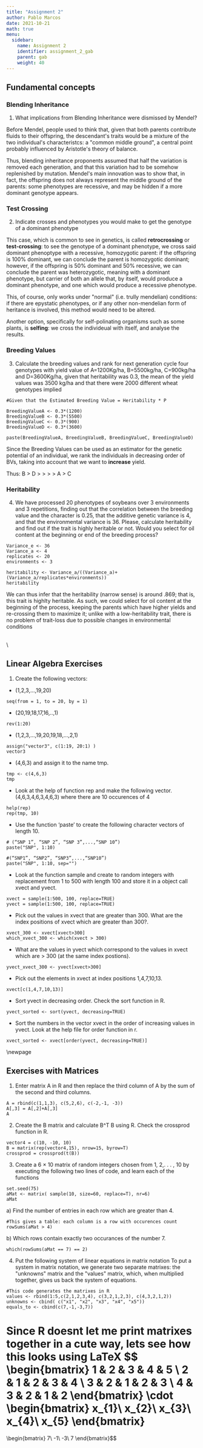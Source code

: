 ```yaml
---
title: "Assignment 2"
author: Pablo Marcos
date: 2021-10-21
math: true
menu:
  sidebar:
    name: Assignment 2
    identifier: assignment_2_gab
    parent: gab
    weight: 40
---
```


## Fundamental concepts

### Blending Inheritance
1.  What implications from Blending Inheritance were dismissed by Mendel?

Before Mendel, people used to think that, given that both parents contribute fluids to their offspring, the descendant's traits would be a mixture of the two individual's characteristcs: a "common middle ground", a central point probably influenced by Aristotle's theory of balance. 

Thus, blending inheritance proponents assumed that half the variation is removed each generation, and that this variation had to be somehow replenished by mutation. Mendel's main innovation was to show that, in fact, the offspring does not always represent the middle ground of the parents: some phenotypes are recessive, and may be hidden if a more dominant genotype appears. 


### Test Crossing
2. Indicate crosses and phenotypes you would make to get the genotype of a dominant phenotype

This case, which is common to see in genetics, is called **retrocrossing** or **test-crossing**: to see the genotype of a dominant phenotype, we cross said dominant phenoptype with a recessive, homozygotic parent: if the offspring is 100% dominant, we can conclude the parent is homozygotic dominant; however, if the offspring is 50% dominant and 50% recessive, we can conclude the parent was heterozygotic, meaning with a dominant phenotype, but carrier of both an allele that, by itself, would produce a dominant phenotype, and one which would produce a recessive phenotype.

This, of course, only works under "normal" (i.e. trully mendelian) conditions: if there are epystatic phenotypes, or if any other non-mendelian form of heritance is involved, this method would need to be altered.

Another option, specifically for self-polinating organisms such as some plants, is **selfing**: we cross the individeual with itself, and analyse the results.

### Breeding Values
3. Calculate the breeding values and rank for next generation cycle four genotypes with yield value of A=1200Kg/ha, B=5500kg/ha, C=900kg/ha and D=3600Kg/ha, given that heritability was 0.3, the mean of the yield values was 3500 kg/ha and that there were 2000 different wheat genotypes implied

```{r} 
#Given that the Estimated Breeding Value = Heritability * P

BreedingValueA <- 0.3*(1200)
BreedingValueB <- 0.3*(5500)
BreedingValueC <- 0.3*(900)
BreedingValueD <- 0.3*(3600)

paste(BreedingValueA, BreedingValueB, BreedingValueC, BreedingValueD)

```
Since the Breeding Values can be used as an estimator for the genetic potential of an individual, we rank the individuals in decreasing order of BVs, taking into account that we want to **increase** yield. 

Thus: B > D > > > > A > C

### Heritability
4. We have processed 20 phenotypes of soybeans over 3 environments and 3 repetitions, finding out that the correlation between the breeding value and the character is 0.25, that the additive genetic variance is 4, and that the environmental variance is 36. Please, calculate heritability and find out if the trait is highly heritable or not. Would you select for oil content at the beginning or end of the breeding process?

```{r}
Variance_e <- 36
Variance_a <- 4
replicates <- 20
environments <- 3

heritability <- Variance_a/((Variance_a)+(Variance_a/replicates*environments))
heritability 
```
We can thus infer that the heritability (narrow sense) is around .869; that is, this trait is highlty heritable. As such, we could select for oil content at the beginning of the process, keeping the parents which have higher yields and re-crossing them to maximize it; unlike with a low-heritability trait, there is no problem of trait-loss due to possible changes in environmental conditions

\
\
  
## Linear Algebra Exercises

1. Create the following vectors:

* (1,2,3,...,19,20)
```{r} 
seq(from = 1, to = 20, by = 1) 
```

* (20,19,18,17,16,..,1)
```{r} 
rev(1:20)
```

* (1,2,3,...,19,20,19,18,...,2,1)
```{r} 
assign("vector3", c(1:19, 20:1) )
vector3
```

* (4,6,3) and assign it to the name tmp.
```{r} 
tmp <- c(4,6,3)
tmp
```

* Look at the help of function rep and make the following vector. (4,6,3,4,6,3,4,6,3) where there are 10 occurences of 4
```{r} 
help(rep)
rep(tmp, 10)
```
*  Use the function ‘paste’ to create the following character vectors of length 10.
```{r} 
# (“SNP 1”, “SNP 2”, “SNP 3”,...,“SNP 10”)
paste("SNP", 1:10)
```

```{r} 
#(“SNP1”, “SNP2”, “SNP3”,...,“SNP10”)
paste("SNP", 1:10, sep="")
```

* Look at the function sample and create to random integers with replacement from 1 to 500 with length 100 and store it in a object call xvect and yvect.
```{r} 
xvect = sample(1:500, 100, replace=TRUE)
yvect = sample(1:500, 100, replace=TRUE)
```

* Pick out the values in xvect that are greater than 300. What are the index positions of xvect which are greater than 300?.
```{r} 
xvect_300 <- xvect[xvect>300]
which_xvect_300 <- which(xvect > 300)
```

* What are the values in yvect which correspond to the values in xvect which are > 300 (at the same index postions).
```{r} 
yvect_xvect_300 <- yvect[xvect>300]
```

* Pick out the elements in xvect at index positions 1,4,7,10,13.
```{r} 
xvect[c(1,4,7,10,13)]
```

* Sort yvect in decreasing order. Check the sort function in R.
```{r} 
yvect_sorted <- sort(yvect, decreasing=TRUE)
```

* Sort the numbers in the vector xvect in the order of increasing values in yvect. Look at the help file for order function in r.
```{r} 
xvect_sorted <- xvect[order(yvect, decreasing=TRUE)]
```

\newpage

## Exercises with Matrices

1. Enter matrix A in R and then replace the third column of A by the sum of the second and third columns.
```{r} 
A = rbind(c(1,1,3), c(5,2,6), c(-2,-1, -3))
A[,3] = A[,2]+A[,3]
A
```
2. Create the B matrix and calculate B^T B using R. Check the crossprod function in R.
```{r} 
vector4 = c(10, -10, 10)
B = matrix(rep(vector4,15), nrow=15, byrow=T)
crossprod = crossprod(t(B))
```

3. Create a 6 × 10 matrix of random integers chosen from 1, 2,. . . , 10 by executing the following two lines of code, and learn each of the functions
```{r} 
set.seed(75)
aMat <- matrix( sample(10, size=60, replace=T), nr=6)
aMat
```
a) Find the number of entries in each row which are greater than 4.
```{r} 
#This gives a table: each column is a row with occurences count
rowSums(aMat > 4)
```
b) Which rows contain exactly two occurances of the number 7.
```{r} 
which(rowSums(aMat == 7) == 2)
```

4. Put the following system of linear equations in matrix notation
To put a system in matrix notation, we generate two separate matrixes: the "unknowns" matrix and the "values" matrix, which, when multiplied together, gives us back the system of equations. 
```{r eval=FALSE, include=FALSE}
#This code generates the matrixes in R
values <- rbind(1:5,c(2,1,2,3,4), c(3,2,1,2,3), c(4,3,2,1,2))
unknowns <- cbind( c("x1", "x2", "x3", "x4", "x5"))
equals_to <- cbind(c(7,-1,-3,7))
```


Since R doesnt let me print matrixes together in a cute way, lets see how this looks using LaTeX
$$ \begin{bmatrix}
1 & 2 & 3 & 4 & 5 \\
2 & 1 & 2 & 3 & 4 \\
3 & 2 & 1 & 2 & 3 \\
4 & 3 & 2 & 1 & 2 
\end{bmatrix}
\cdot
\begin{bmatrix}
x_{1}\\
x_{2}\\
x_{3}\\
x_{4}\\
x_{5}
\end{bmatrix}
=
\begin{bmatrix}
7\\
-1\\
-3\\
7
\end{bmatrix}$$
